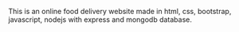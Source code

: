 This is an online food delivery website made in html, css, bootstrap, javascript, nodejs with express and mongodb database.
